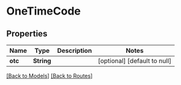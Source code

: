 # OneTimeCode
## Properties

| Name | Type | Description | Notes |
|------------ | ------------- | ------------- | -------------|
| **otc** | **String** |  | [optional] [default to null] |

[[Back to Models]](../overview#models) [[Back to Routes]](../overview#routes)

